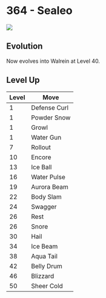 # 364 - Sealeo
![][364]

## Evolution
Now evolves into Walrein at Level 40.

## Level Up

Level | Move
---   | ---
  1   | Defense Curl
  1   | Powder Snow
  1   | Growl
  1   | Water Gun
  7   | Rollout
 10   | Encore
 13   | Ice Ball
 16   | Water Pulse
 19   | Aurora Beam
 22   | Body Slam
 24   | Swagger
 26   | Rest
 26   | Snore
 30   | Hail
 34   | Ice Beam
 38   | Aqua Tail
 42   | Belly Drum
 46   | Blizzard
 50   | Sheer Cold

[364]: ../img/pokemon/364.png
